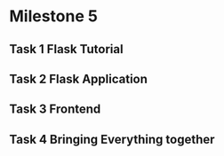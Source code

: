 # Milestone 5

## Task 1 Flask Tutorial

## Task 2 Flask Application

## Task 3 Frontend

## Task 4 Bringing Everything together 